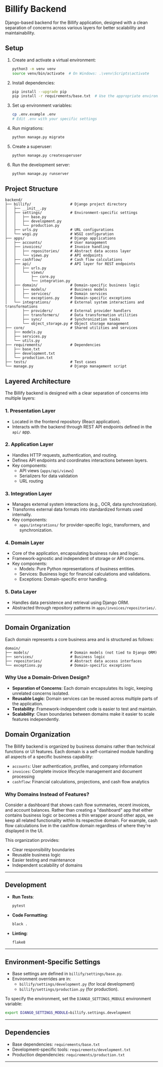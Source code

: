 
# Billify Backend

Django-based backend for the Billify application, designed with a clean separation of concerns across various layers for better scalability and maintainability.

## Setup

1. Create and activate a virtual environment:
   ```bash
   python3 -m venv venv
   source venv/bin/activate  # On Windows: .\venv\Scripts\activate
   ```

2. Install dependencies:
   ```bash
   pip install --upgrade pip
   pip install -r requirements/base.txt  # Use the appropriate environment file (e.g., development.txt)
   ```

3. Set up environment variables:
   ```bash
   cp .env.example .env
   # Edit .env with your specific settings
   ```

4. Run migrations:
   ```bash
   python manage.py migrate
   ```

5. Create a superuser:
   ```bash
   python manage.py createsuperuser
   ```

6. Run the development server:
   ```bash
   python manage.py runserver
   ```

## Project Structure

```
backend/
├── billify/                  # Django project directory
│   ├── __init__.py
│   ├── settings/             # Environment-specific settings
│   │   ├── base.py
│   │   ├── development.py
│   │   └── production.py
│   ├── urls.py               # URL configurations
│   └── wsgi.py               # WSGI configuration
├── apps/                     # Django applications
│   ├── accounts/             # User management
│   ├── invoices/             # Invoice handling
│   │   ├── repositories/     # Abstract data access layer
│   │   └── views.py          # API endpoints
│   ├── cashflow/             # Cash flow calculations
│   ├── api/                  # API layer for REST endpoints
│   │   ├── urls.py
│   │   └── views/
│   │       ├── core.py
│   │       └── integration.py
│   ├── domain/               # Domain-specific business logic
│   │   ├── models/           # Business models
│   │   ├── services/         # Domain services
│   │   └── exceptions.py     # Domain-specific exceptions
│   └── integrations/         # External system interactions and transformations
│       ├── providers/        # External provider handlers
│       ├── transformers/     # Data transformation utilities
│       ├── sync/             # Synchronization tasks
│       └── object_storage.py # Object storage management
├── core/                     # Shared utilities and services
│   ├── models.py
│   ├── services.py
│   └── utils.py
├── requirements/             # Dependencies
│   ├── base.txt
│   ├── development.txt
│   └── production.txt
├── tests/                    # Test cases
└── manage.py                 # Django management script
```

## Layered Architecture

The Billify backend is designed with a clear separation of concerns into multiple layers:

### 1. **Presentation Layer**
   - Located in the frontend repository (React application).
   - Interacts with the backend through REST API endpoints defined in the `api/` app.

### 2. **Application Layer**
   - Handles HTTP requests, authentication, and routing.
   - Defines API endpoints and coordinates interactions between layers.
   - Key components:
     - API views (`apps/api/views`)
     - Serializers for data validation
     - URL routing

### 3. **Integration Layer**
   - Manages external system interactions (e.g., OCR, data synchronization).
   - Transforms external data formats into standardized formats used internally.
   - Key components:
     - `apps/integrations/` for provider-specific logic, transformers, and synchronization.

### 4. **Domain Layer**
   - Core of the application, encapsulating business rules and logic.
   - Framework-agnostic and independent of storage or API concerns.
   - Key components:
     - Models: Pure Python representations of business entities.
     - Services: Business logic for financial calculations and validations.
     - Exceptions: Domain-specific error handling.

### 5. **Data Layer**
   - Handles data persistence and retrieval using Django ORM.
   - Abstracted through repository patterns in `apps/invoices/repositories/`.

---

## Domain Organization

Each domain represents a core business area and is structured as follows:

```
domain/
├── models/                   # Domain models (not tied to Django ORM)
├── services/                 # Business logic
├── repositories/             # Abstract data access interfaces
└── exceptions.py             # Domain-specific exceptions
```

### Why Use a Domain-Driven Design?

- **Separation of Concerns**: Each domain encapsulates its logic, keeping unrelated concerns isolated.
- **Reusable Logic**: Domain services can be reused across multiple parts of the application.
- **Testability**: Framework-independent code is easier to test and maintain.
- **Scalability**: Clean boundaries between domains make it easier to scale features independently.

## Domain Organization

The Billify backend is organized by business domains rather than technical functions or UI features. Each domain is a self-contained module handling all aspects of a specific business capability:

- `accounts`: User authentication, profiles, and company information 
- `invoices`: Complete invoice lifecycle management and document processing
- `cashflow`: Financial calculations, projections, and cash flow analytics

### Why Domains Instead of Features?

Consider a dashboard that shows cash flow summaries, recent invoices, and account balances. Rather than creating a "dashboard" app that either contains business logic or becomes a thin wrapper around other apps, we keep all related functionality within its respective domain. For example, cash flow calculations live in the cashflow domain regardless of where they're displayed in the UI.

This organization provides:
- Clear responsibility boundaries
- Reusable business logic
- Easier testing and maintenance
- Independent scalability of domains

---

## Development

- **Run Tests**:
   ```bash
   pytest
   ```

- **Code Formatting**:
   ```bash
   black .
   ```

- **Linting**:
   ```bash
   flake8
   ```

---

## Environment-Specific Settings

- Base settings are defined in `billify/settings/base.py`.
- Environment overrides are in:
  - `billify/settings/development.py` (for local development)
  - `billify/settings/production.py` (for production).

To specify the environment, set the `DJANGO_SETTINGS_MODULE` environment variable:
```bash
export DJANGO_SETTINGS_MODULE=billify.settings.development
```

---

## Dependencies

- Base dependencies: `requirements/base.txt`
- Development-specific tools: `requirements/development.txt`
- Production dependencies: `requirements/production.txt`

---